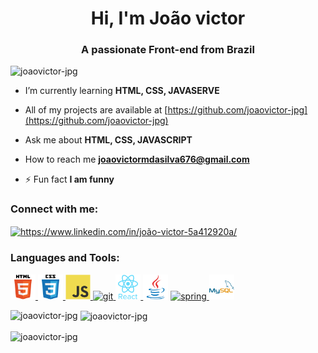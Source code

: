 <h1 align="center">Hi, I'm João victor</h1>
<h3 align="center">A passionate Front-end from Brazil</h3>

<p align="left"> <img src="https://komarev.com/ghpvc/?username=joaovictor-jpg&label=Profile%20views&color=0e75b6&style=flat" alt="joaovictor-jpg" /> </p>

-  I’m currently learning **HTML, CSS, JAVASERVE**

-  All of my projects are available at [https://github.com/joaovictor-jpg](https://github.com/joaovictor-jpg)

-  Ask me about **HTML, CSS, JAVASCRIPT**

-  How to reach me **joaovictormdasilva676@gmail.com**

- ⚡ Fun fact **I am funny**

<h3 align="left">Connect with me:</h3>
<p align="left">
<a href="https://linkedin.com/in/https://www.linkedin.com/in/joão-victor-5a412920a/" target="blank">
  <img align="center" src="https://raw.githubusercontent.com/rahuldkjain/github-profile-readme-generator/master/src/images/icons/Social/linked-in-alt.svg" alt="https://www.linkedin.com/in/joão-victor-5a412920a/" height="30" width="40" />
</a>
</p>

<h3 align="left">Languages and Tools:</h3>
<a href="https://www.w3.org/html/" target="_blank" rel="noreferrer">
  <img src="https://raw.githubusercontent.com/devicons/devicon/master/icons/html5/html5-original-wordmark.svg" alt="html5" width="40" height="40"/>
</a>
<a href="https://www.w3schools.com/css/" target="_blank" rel="noreferrer"> 
  <img src="https://raw.githubusercontent.com/devicons/devicon/master/icons/css3/css3-original-wordmark.svg" alt="css3" width="40" height="40"/> 
</a>
<a href="https://developer.mozilla.org/en-US/docs/Web/JavaScript" target="_blank" rel="noreferrer">
  <img src="https://raw.githubusercontent.com/devicons/devicon/master/icons/javascript/javascript-original.svg" alt="javascript" width="40" height="40"/>
</a>
<a href="https://git-scm.com/" target="_blank" rel="noreferrer"> 
  <img src="https://www.vectorlogo.zone/logos/git-scm/git-scm-icon.svg" alt="git" width="40" height="40"/>
</a>
<a href="https://reactjs.org/" target="_blank" rel="noreferrer">
  <img src="https://raw.githubusercontent.com/devicons/devicon/master/icons/react/react-original-wordmark.svg" alt="react" width="40" height="40"/>
</a>
<a href="https://www.java.com" target="_blank" rel="noreferrer"> 
  <img src="https://raw.githubusercontent.com/devicons/devicon/master/icons/java/java-original.svg" alt="java" width="40" height="40"/></a>
<a href="https://spring.io/" target="_blank" rel="noreferrer">
  <img src="https://www.vectorlogo.zone/logos/springio/springio-icon.svg" alt="spring" width="40" height="40"/>
</a>
<a href="https://www.mysql.com/" target="_blank" rel="noreferrer">
  <img src="https://raw.githubusercontent.com/devicons/devicon/master/icons/mysql/mysql-original-wordmark.svg" alt="mysql" width="40" height="40"/>
</a>
</p>

<p><img align="left" src="https://github-readme-stats.vercel.app/api/top-langs?username=joaovictor-jpg&show_icons=true&locale=en&layout=compact" alt="joaovictor-jpg" /></p>

<p>&nbsp;<img align="center" src="https://github-readme-stats.vercel.app/api?username=joaovictor-jpg&show_icons=true&locale=en" alt="joaovictor-jpg" /></p>

<p><img align="center" src="https://github-readme-streak-stats.herokuapp.com/?user=joaovictor-jpg&" alt="joaovictor-jpg" /></p>

